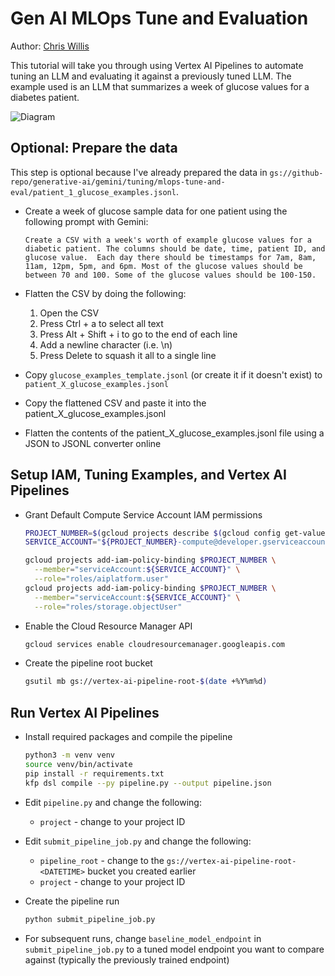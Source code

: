 # Gen AI MLOps Tune and Evaluation

Author: [Chris Willis](https://github.com/willisc7)

This tutorial will take you through using Vertex AI Pipelines to automate tuning an LLM and evaluating it against a previously tuned LLM. The example used is an LLM that summarizes a week of glucose values for a diabetes patient.

![Diagram](https://storage.googleapis.com/github-repo/generative-ai/gemini/tuning/mlops-tune-and-eval/diagram.png)

## Optional: Prepare the data

This step is optional because I've already prepared the data in `gs://github-repo/generative-ai/gemini/tuning/mlops-tune-and-eval/patient_1_glucose_examples.jsonl`.

- Create a week of glucose sample data for one patient using the following prompt with Gemini:

  ```none
  Create a CSV with a week's worth of example glucose values for a diabetic patient. The columns should be date, time, patient ID, and glucose value.  Each day there should be timestamps for 7am, 8am, 11am, 12pm, 5pm, and 6pm. Most of the glucose values should be between 70 and 100. Some of the glucose values should be 100-150.
  ```

- Flatten the CSV by doing the following:
  1. Open the CSV
  2. Press Ctrl + a to select all text
  3. Press Alt + Shift + i to go to the end of each line
  4. Add a newline character (i.e. \n)
  5. Press Delete to squash it all to a single line
- Copy `glucose_examples_template.jsonl` (or create it if it doesn't exist) to `patient_X_glucose_examples.jsonl`
- Copy the flattened CSV and paste it into the patient_X_glucose_examples.jsonl
- Flatten the contents of the patient_X_glucose_examples.jsonl file using a JSON to JSONL converter online

## Setup IAM, Tuning Examples, and Vertex AI Pipelines

- Grant Default Compute Service Account IAM permissions

  ```sh
  PROJECT_NUMBER=$(gcloud projects describe $(gcloud config get-value project) --format="value(projectNumber)")
  SERVICE_ACCOUNT="${PROJECT_NUMBER}-compute@developer.gserviceaccount.com"

  gcloud projects add-iam-policy-binding $PROJECT_NUMBER \
    --member="serviceAccount:${SERVICE_ACCOUNT}" \
    --role="roles/aiplatform.user"
  gcloud projects add-iam-policy-binding $PROJECT_NUMBER \
    --member="serviceAccount:${SERVICE_ACCOUNT}" \
    --role="roles/storage.objectUser"
  ```

- Enable the Cloud Resource Manager API

  ```sh
  gcloud services enable cloudresourcemanager.googleapis.com
  ```

- Create the pipeline root bucket

  ```sh
  gsutil mb gs://vertex-ai-pipeline-root-$(date +%Y%m%d)
  ```

## Run Vertex AI Pipelines

- Install required packages and compile the pipeline

  ```sh
  python3 -m venv venv
  source venv/bin/activate
  pip install -r requirements.txt
  kfp dsl compile --py pipeline.py --output pipeline.json
  ```

- Edit `pipeline.py` and change the following:

  - `project` - change to your project ID

- Edit `submit_pipeline_job.py` and change the following:

  - `pipeline_root` - change to the `gs://vertex-ai-pipeline-root-<DATETIME>` bucket you created earlier
  - `project` - change to your project ID

- Create the pipeline run

  ```sh
  python submit_pipeline_job.py
  ```

- For subsequent runs, change `baseline_model_endpoint` in `submit_pipeline_job.py` to a tuned model endpoint you want to compare against (typically the previously trained endpoint)
